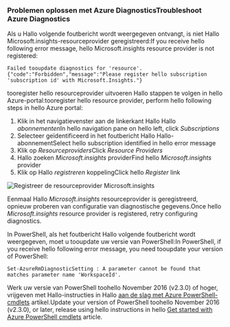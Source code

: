 ### <a name="troubleshoot-azure-diagnostics"></a><span data-ttu-id="a0876-101">Problemen oplossen met Azure Diagnostics</span><span class="sxs-lookup"><span data-stu-id="a0876-101">Troubleshoot Azure Diagnostics</span></span>

<span data-ttu-id="a0876-102">Als u Hallo volgende foutbericht wordt weergegeven ontvangt, is niet Hallo Microsoft.insights-resourceprovider geregistreerd:</span><span class="sxs-lookup"><span data-stu-id="a0876-102">If you receive hello following error message, hello Microsoft.insights resource provider is not registered:</span></span>

`Failed tooupdate diagnostics for 'resource'. {"code":"Forbidden","message":"Please register hello subscription 'subscription id' with Microsoft.Insights."}`

<span data-ttu-id="a0876-103">tooregister hello resourceprovider uitvoeren Hallo stappen te volgen in hello Azure-portal:</span><span class="sxs-lookup"><span data-stu-id="a0876-103">tooregister hello resource provider, perform hello following steps in hello Azure portal:</span></span>

1.  <span data-ttu-id="a0876-104">Klik in het navigatievenster aan de linkerkant Hallo Hallo *abonnementen*</span><span class="sxs-lookup"><span data-stu-id="a0876-104">In hello navigation pane on hello left, click *Subscriptions*</span></span>
2.  <span data-ttu-id="a0876-105">Selecteer geïdentificeerd in het foutbericht Hallo Hallo-abonnement</span><span class="sxs-lookup"><span data-stu-id="a0876-105">Select hello subscription identified in hello error message</span></span>
3.  <span data-ttu-id="a0876-106">Klik op *Resourceproviders*</span><span class="sxs-lookup"><span data-stu-id="a0876-106">Click *Resource Providers*</span></span>
4.  <span data-ttu-id="a0876-107">Hallo zoeken *Microsoft.insights* provider</span><span class="sxs-lookup"><span data-stu-id="a0876-107">Find hello *Microsoft.insights* provider</span></span>
5.  <span data-ttu-id="a0876-108">Klik op Hallo *registreren* koppeling</span><span class="sxs-lookup"><span data-stu-id="a0876-108">Click hello *Register* link</span></span>

![Registreer de resourceprovider Microsoft.insights](./media/log-analytics-troubleshoot-azure-diagnostics/log-analytics-register-microsoft-diagnostics-resource-provider.png)

<span data-ttu-id="a0876-110">Eenmaal Hallo *Microsoft.insights* resourceprovider is geregistreerd, opnieuw proberen van configuratie van diagnostische gegevens.</span><span class="sxs-lookup"><span data-stu-id="a0876-110">Once hello *Microsoft.insights* resource provider is registered, retry configuring diagnostics.</span></span>


<span data-ttu-id="a0876-111">In PowerShell, als het foutbericht Hallo volgende foutbericht wordt weergegeven, moet u tooupdate uw versie van PowerShell:</span><span class="sxs-lookup"><span data-stu-id="a0876-111">In PowerShell, if you receive hello following error message, you need tooupdate your version of PowerShell:</span></span>

`Set-AzureRmDiagnosticSetting : A parameter cannot be found that matches parameter name 'WorkspaceId'.`

<span data-ttu-id="a0876-112">Werk uw versie van PowerShell toohello November 2016 (v2.3.0) of hoger, vrijgeven met Hallo-instructies in Hallo [aan de slag met Azure PowerShell-cmdlets](https://docs.microsoft.com/powershell/azureps-cmdlets-docs/) artikel.</span><span class="sxs-lookup"><span data-stu-id="a0876-112">Update your version of PowerShell toohello November 2016 (v2.3.0), or later, release using hello instructions in hello [Get started with Azure PowerShell cmdlets](https://docs.microsoft.com/powershell/azureps-cmdlets-docs/) article.</span></span>
